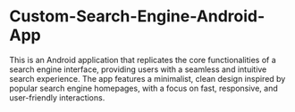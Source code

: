 # Custom-Search-Engine-Android-App
This is an Android application that replicates the core functionalities of a search engine interface, providing users with a seamless and intuitive search experience. The app features a minimalist, clean design inspired by popular search engine homepages, with a focus on fast, responsive, and user-friendly interactions.
